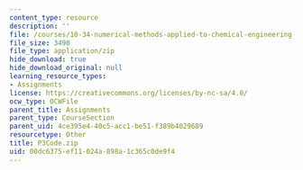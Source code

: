 ```yaml
---
content_type: resource
description: ''
file: /courses/10-34-numerical-methods-applied-to-chemical-engineering-fall-2015/00dc6375ef11024a898a1c365c0de9f4_P3Code.zip
file_size: 3490
file_type: application/zip
hide_download: true
hide_download_original: null
learning_resource_types:
- Assignments
license: https://creativecommons.org/licenses/by-nc-sa/4.0/
ocw_type: OCWFile
parent_title: Assignments
parent_type: CourseSection
parent_uid: 4ce395e4-40c5-acc1-be51-f389b4029689
resourcetype: Other
title: P3Code.zip
uid: 00dc6375-ef11-024a-898a-1c365c0de9f4
---
```

